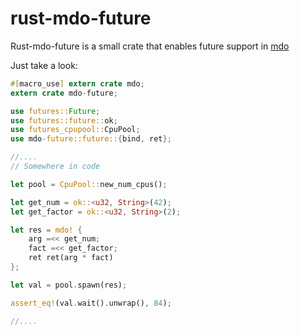 # rust-mdo-future

Rust-mdo-future is a small crate that enables future support in [mdo](https://github.com/TeXitoi/rust-mdo)

Just take a look:

```rust
#[macro_use] extern crate mdo;
extern crate mdo-future;

use futures::Future;
use futures::future::ok;
use futures_cpupool::CpuPool;
use mdo-future::future::{bind, ret};

//....
// Somewhere in code

let pool = CpuPool::new_num_cpus();

let get_num = ok::<u32, String>(42);
let get_factor = ok::<u32, String>(2);

let res = mdo! {
    arg =<< get_num;
    fact =<< get_factor;
    ret ret(arg * fact)
};

let val = pool.spawn(res);

assert_eq!(val.wait().unwrap(), 84);

//....
```
